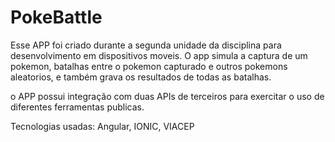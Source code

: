 # PokeBattle 

Esse APP foi criado durante a segunda unidade da disciplina para desenvolvimento em dispositivos moveis. O app simula a captura de um pokemon, batalhas entre o pokemon capturado e outros pokemons aleatorios, e também grava os resultados de todas as batalhas. 

o APP possui integração com duas APIs de terceiros para exercitar o uso de diferentes ferramentas publicas. 

Tecnologias usadas: Angular, IONIC, VIACEP
